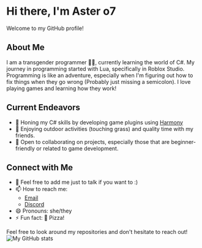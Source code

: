 # Hi there, I'm Aster o7

Welcome to my GitHub profile!

## About Me

I am a transgender programmer 🏳️‍⚧️, currently learning the world of C#. My journey in programming started with Lua, specifically in Roblox Studio. Programming is like an adventure, especially when I'm figuring out how to fix things when they go wrong (Probably just missing a semicolon). I love playing games and learning how they work!

## Current Endeavors

- 🔭 Honing my C# skills by developing game plugins using [Harmony](https://github.com/pardeike/Harmony)
- 🌱 Enjoying outdoor activities (touching grass) and quality time with my friends.
- 👯 Open to collaborating on projects, especially those that are beginner-friendly or related to game development.

## Connect with Me

- 💬 Feel free to add me just to talk if you want to :)
- 📫 How to reach me:
  - [Email](mailto:me@aster.lol?subject=[GitHub]%20Hey%20There)
  - [Discord](https://dc.aaro.dev/109092873860808704)  
- 😄 Pronouns: she/they
- ⚡ Fun fact: 🍕 Pizza!

Feel free to look around my repositories and don't hesitate to reach out!  
![My GitHub stats](https://github-readme-stats.vercel.app/api?username=catasterphe&show_icons=true&theme=cobalt)
